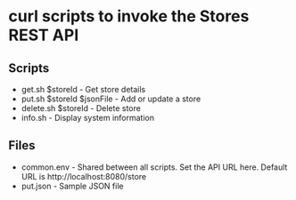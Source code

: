 
# curl scripts to invoke the Stores REST API

##  Scripts 

  * get.sh $storeId - Get store details
  * put.sh $storeId $jsonFile - Add or update a store
  * delete.sh $storeId - Delete store
  * info.sh - Display system information

##  Files

  * common.env - Shared between all scripts. Set the API URL here. Default URL is http://localhost:8080/store
  * put.json - Sample JSON file 

